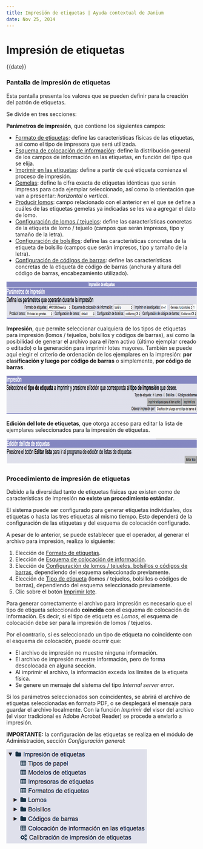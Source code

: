 ```yaml
---
title: Impresión de etiquetas | Ayuda contextual de Janium
date: Nov 25, 2014
---
```


# Impresión de etiquetas

{{date}}

### Pantalla de impresión de etiquetas

Esta pantalla presenta los valores que se pueden definir para la
creación del patrón de etiquetas.

Se divide en tres secciones:

**Parámetros de impresión**, que contiene los siguientes campos:

-   <span style="text-decoration: underline;">Formato de
    etiquetas</span>: define las características físicas de las
    etiquetas, así como el tipo de impresora que será utilizada.
-   <span style="text-decoration: underline;">Esquema de colocación de
    información</span>: define la distribución general de los campos de
    información en las etiquetas, en función del tipo que se elija.
-   <span style="text-decoration: underline;">Imprimir en las
    etiquetas</span>: define a partir de qué etiqueta comienza el
    proceso de impresión.
-   <span style="text-decoration: underline;">Gemelas</span>: define la
    cifra exacta de etiquetas idénticas que serán impresas para cada
    ejemplar seleccionado, así como la orientación que van a presentar:
    *horizontal* o *vertical*.
-   <span style="text-decoration: underline;">Producir lomos</span>:
    campo relacionado con el anterior en el que se define a cuáles de
    las etiquetas gemelas ya indicadas se les va a agregar el dato de
    lomo.
-   <span style="text-decoration: underline;">Configuración de lomos /
    tejuelos</span>: define las características concretas de la etiqueta
    de lomo / tejuelo (campos que serán impresos, tipo y tamaño de la
    letra).
-   <span style="text-decoration: underline;">Configuración de
    bolsillos</span>: define las características concretas de la
    etiqueta de bolsillo (campos que serán impresos, tipo y tamaño de la
    letra).
-   <span style="text-decoration: underline;">Configuración de códigos
    de barras</span>: define las características concretas de la
    etiqueta de código de barras (anchura y altura del código de barras,
    encabezamiento utilizado).

<img src="Impresion_etiquetas8-1024x98.png" alt="Impresion_etiquetas8" width="1024" height="98">

**Impresión**, que permite seleccionar cualquiera de los tipos de
etiquetas para impresión (lomos / tejuelos, bolsillos y códigos de
barras), así como la posibilidad de generar el archivo para el ítem
activo (último ejemplar creado o editado) o la generación para imprimir
lotes mayores. También se puede aquí elegir el criterio de ordenación de
los ejemplares en la impresión: **por clasificación y luego por código
de barras** o simplemente, **por código de barras**.

<img src="Impresion_etiquetas9-1024x100.png" alt="Impresion_etiquetas9" width="1024" height="100">

**Edición del lote de etiquetas**, que otorga acceso para editar la
lista de ejemplares seleccionados para la impresión de etiquetas.

<img src="Impresion_etiquetas10-1024x70.png" alt="Impresion_etiquetas10" width="1024" height="70">

### Procedimiento de impresión de etiquetas

Debido a la diversidad tanto de etiquetas físicas que existen como de
características de impresión **no existe un procedimiento estándar**.

El sistema puede ser configurado para generar etiquetas individuales,
dos etiquetas o hasta las tres etiquetas al mismo tiempo. Esto dependerá
de la configuración de las etiquetas y del esquema de colocación
configurado.

A pesar de lo anterior, se puede establecer que el operador, al generar
el archivo para impresión, realiza lo siguiente:

1.  Elección de <span style="text-decoration: underline;">Formato de
    etiquetas</span>.
2.  Elección de <span style="text-decoration: underline;">Esquema de
    colocación de información</span>.
3.  Elección de <span style="text-decoration: underline;">Configuración
    de lomos / tejuelos, bolsillos o códigos de barras</span>,
    dependiendo del esquema seleccionado previamente.
4.  Elección de <span style="text-decoration: underline;">Tipo de
    etiqueta</span> (lomos / tejuelos, bolsillos o códigos de barras),
    dependiendo del esquema seleccionado previamente.
5.  Clic sobre el botón <span
    style="text-decoration: underline;">Imprimir lote</span>.

Para generar correctamente el archivo para impresión es necesario que el
tipo de etiqueta seleccionado **coincida** con el esquema de colocación
de información. Es decir, si el tipo de etiqueta es *Lomos*, el esquema
de colocación debe ser para la impresión de lomos / tejuelos.

Por el contrario, si es seleccionado un tipo de etiqueta no coincidente
con el esquema de colocación, puede ocurrir que:

-   El archivo de impresión no muestre ninguna información.
-   El archivo de impresión muestre información, pero de forma
    descolocada en alguna sección.
-   Al imprimir el archivo, la información exceda los límites de la
    etiqueta física.
-   Se genere un mensaje del sistema del tipo *Internal server error*.

Si los parámetros seleccionados son coincidentes, se abrirá el archivo
de etiquetas seleccionadas en formato PDF, o se desplegará el mensaje
para guardar el archivo localmente. Con la función *Imprimir* del visor
del archivo (el visor tradicional es Adobe Acrobat Reader) se procede a
enviarlo a impresión.

**IMPORTANTE:** la configuración de las etiquetas se realiza en el
módulo de Administración, sección *Configuración general*:

[<img src="Config_impresion_etiquetas.png" alt="Config_impresion_etiquetas" width="371" height="248">](Config_impresion_etiquetas.png)

